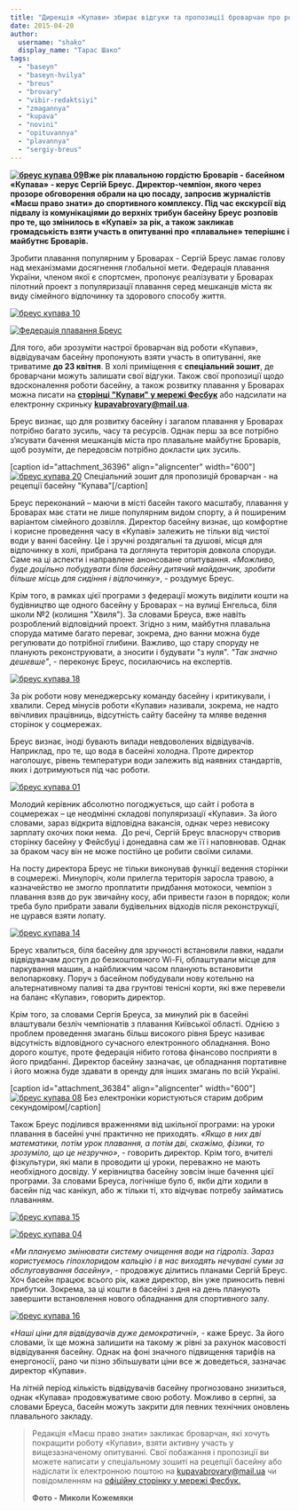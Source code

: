 ```yaml
---
title: "Дирекція «Купави» збирає відгуки та пропозиції броварчан про роботу басейну та розвиток плавання"
date: 2015-04-20
author: 
  username: "shako"
  display_name: "Тарас Шако"
tags: 
  - "baseyn"
  - "baseyn-hvilya"
  - "breus"
  - "brovary"
  - "vibir-redaktsiyi"
  - "zmagannya"
  - "kupava"
  - "novini"
  - "opituvannya"
  - "plavannya"
  - "sergiy-breus"
---
```


**[![бреус купава 09](https://mpz.brovary.org/wp-content/uploads/2015/04/breus-kupava-09.jpg)](https://mpz.brovary.org/wp-content/uploads/2015/04/breus-kupava-09.jpg)Вже рік плавальною гордістю Броварів - басейном «Купава» - керує Сергій Бреус. Директор-чемпіон, якого через прозоре обговорення обрали на цю посаду, запросив журналістів «Маєш право знати» до спортивного комплексу. Під час екскурсії від підвалу із комунікаціями до верхніх трибун басейну Бреус розповів про те, що змінилось в «Купаві» за рік, а також закликав громадськість взяти участь в опитуванні про «плавальне» теперішнє і майбутнє Броварів.**

Зробити плавання популярним у Броварах - Сергій Бреус ламає голову над механізмами досягнення глобальної мети. Федерація плавання України, членом якої є спортсмен, пропонує реалізувати у Броварах пілотний проект з популяризації плавання серед мешканців міста як виду сімейного відпочинку та здорового способу життя.

[![бреус купава 10](https://mpz.brovary.org/wp-content/uploads/2015/04/breus-kupava-10.jpg)](https://mpz.brovary.org/wp-content/uploads/2015/04/breus-kupava-10.jpg)

[![Федерація плавання Бреус](https://mpz.brovary.org/wp-content/uploads/2015/04/Federatsiya-plavannya-Breus.jpg)](https://mpz.brovary.org/wp-content/uploads/2015/04/Federatsiya-plavannya-Breus.jpg)

Для того, аби зрозуміти настрої броварчан від роботи «Купави», відвідувачам басейну пропонують взяти участь в опитуванні, яке триватиме **до 23 квітня**. В холі приміщення є **спеціальний зошит**, де броварчани можуть залишати свої відгуки. Також свої пропозиції щодо вдосконалення роботи басейну, а також розвитку плавання у Броварах можна писати на **[сторінці "Купави" у мережі Фесбук](https://www.facebook.com/pages/Kupava-Brovary/220332298177735?fref=ts)** або надсилати на електронну скриньку **[kupavabrovary@mail.ua](mailto:kupavabrovary@mail.ua)**.

Бреус визнає, що для розвитку басейну і загалом плавання у Броварах потрібно багато зусиль, часу та ресурсів. Однак перш за все потрібно з’ясувати бачення мешканців міста про плавальне майбутнє Броварів, щоб розуміти, де передовсім потрібно докласти цих зусиль.

\[caption id="attachment\_36396" align="aligncenter" width="600"\][![бреус купава 20](https://mpz.brovary.org/wp-content/uploads/2015/04/breus-kupava-20.jpg)](https://mpz.brovary.org/wp-content/uploads/2015/04/breus-kupava-20.jpg) Спеціальний зошит для пропозицій броварчан - на рецепції басейну "Купава"\[/caption\]

Бреус переконаний – маючи в місті басейн такого масштабу, плавання у Броварах має стати не лише популярним видом спорту, а й поширеним варіантом сімейного дозвілля. Директор басейну визнає, що комфортне і корисне проведення часу в «Купаві» залежить не тільки від чистої води у ванні басейну. Це і зручні роздягальні та душові, місця для відпочинку в холі, прибрана та доглянута територія довкола споруди. Саме на ці аспекти і направлене анонсоване опитування. _«Можливо, буде доцільно побудувати біля басейну дитячий майданчик, зробити більше місць для сидіння і відпочинку»_, - роздумує Бреус.

Крім того, в рамках цієї програми з федерації можуть виділити кошти на будівництво ще одного басейну у Броварах – на вулиці Енгельса, біля школи №2 (колишня "Хвиля"). За словами Бреуса, вже навіть розроблений відповідний проект. Згідно з ним, майбутня плавальна споруда матиме багато переваг, зокрема, дно ванни можна буде регулювати до потрібної глибини. Важливо, що стару споруду не планують реконструювати, а зносити і будувати "з нуля". _"Так значно дешевше"_, - переконує Бреус, посилаючись на експертів.

[![бреус купава 18](https://mpz.brovary.org/wp-content/uploads/2015/04/breus-kupava-18.jpg)](https://mpz.brovary.org/wp-content/uploads/2015/04/breus-kupava-18.jpg)

За рік роботи нову менеджерську команду басейну і критикували, і хвалили. Серед мінусів роботи «Купави» називали, зокрема, не надто ввічливих працівниць, відсутність сайту басейну та мляве ведення сторінок у соцмережах.

Бреус визнає, іноді бувають випади невдоволених відвідувачів. Наприклад, про те, що вода в басейні холодна. Проте директор наголошує, рівень температури води залежить від наявних стандартів, яких і дотримуються під час роботи.

[![бреус купава 01](https://mpz.brovary.org/wp-content/uploads/2015/04/breus-kupava-01.jpg)](https://mpz.brovary.org/wp-content/uploads/2015/04/breus-kupava-01.jpg)

Молодий керівник абсолютно погоджується, що сайт і робота в соцмережах – це неодмінні складові популяризації «Купави». За його словами, зараз відкрита відповідна вакансія, однак через невисоку зарплату охочих поки нема.  До речі, Сергій Бреус власноруч створив сторінку басейну у Фейсбуці і донедавна сам же її і наповнював. Однак за браком часу він не може постійно це робити своїми силами.

На посту директора Бреус не тільки виконував функції ведення сторінки в соцмережі. Минулоріч, коли прилегла територія заросла травою, а казначейство не змогло проплатити придбання мотокоси, чемпіон з плавання взяв до рук звичайну косу, аби привести газон в порядок; коли треба було прибрати завали будівельних відходів після реконструкції, не цурався взяти лопату.

[![бреус купава 14](https://mpz.brovary.org/wp-content/uploads/2015/04/breus-kupava-14.jpg)](https://mpz.brovary.org/wp-content/uploads/2015/04/breus-kupava-14.jpg)

Бреус хвалиться, біля басейну для зручності встановили лавки, надали відвідувачам доступ до безкоштовного Wi-Fi, облаштували місце для паркування машин, а найближчим часом планують встановити велопарковку. Поруч з басейном побудували нову котельню на альтернативному паливі та два грунтові тенісні корти, які вже перевели на баланс «Купави», говорить директор.

Крім того, за словами Сергія Бреуса, за минулий рік в басейні влаштували безліч чемпіонатів з плавання Київської області. Однією з проблем проведення змагань більш високого рівня Бреус називає відсутність відповідного сучасного електронного обладнання. Воно дорого коштує, проте федерація нібито готова фінансово посприяти в його придбанні. Директор басейну зазначає, це обладнання портативне і його можна буде здавати в оренду для інших змагань по всій Україні.

\[caption id="attachment\_36384" align="aligncenter" width="600"\][![бреус купава 08](https://mpz.brovary.org/wp-content/uploads/2015/04/breus-kupava-08.jpg)](https://mpz.brovary.org/wp-content/uploads/2015/04/breus-kupava-08.jpg) Без електроніки користуються старим добрим секундоміром\[/caption\]

Також Бреус поділився враженнями від шкільної програми: на уроки плавання в басейні учні практично не приходять. _«Якщо в них дві математики, потім урок плавання, а потім дві, скажімо, фізики, то зрозуміло, що це незручно»_, - говорить директор. Крім того, вчителі фізкультури, які мали в проводити ці уроки, переважно не мають необхідного досвіду. У керівництва басейну зовсім інше бачення цієї програми. За словами Бреуса, логічніше було б, якби діти ходили в басейн під час канікул, або ж тільки ті, хто відчуває потребу займатись плаванням.

[![бреус купава 15](https://mpz.brovary.org/wp-content/uploads/2015/04/breus-kupava-15.jpg)](https://mpz.brovary.org/wp-content/uploads/2015/04/breus-kupava-15.jpg)

[![бреус купава 04](https://mpz.brovary.org/wp-content/uploads/2015/04/breus-kupava-04.jpg)](https://mpz.brovary.org/wp-content/uploads/2015/04/breus-kupava-04.jpg)

_«Ми плануємо змінювати систему очищення води на гідроліз. Зараз користуємось гіпохлоридом кальцію і в нас виходять нечувані суми за обслуговування басейну»_, - продовжує ділитись планами Сергій Бреус. Хоч басейн працює всього рік, каже директор, він уже приносить певні прибутки. Зокрема, за ці кошти в басейні з дня на день планують завершити встановлення нового обладнання для спортивного залу.

[![бреус купава 16](https://mpz.brovary.org/wp-content/uploads/2015/04/breus-kupava-16.jpg)](https://mpz.brovary.org/wp-content/uploads/2015/04/breus-kupava-16.jpg)

_«Наші ціни для відвідувачів дуже демократичні»,_ - каже Бреус. За його словами, їх ще можна залишити на такому ж рівні за рахунок масовості відвідування басейну. Однак на фоні значного підвищення тарифів на енергоносії, рано чи пізно збільшувати ціни все ж доведеться, зазначає директор «Купави».

На літній період кількість відвідувачів басейну прогнозовано знизиться, однак «Купава» продовжуватиме свою роботу. Можливо в серпні, за словами Бреуса, басейн можуть закрити для певних технічних оновлень плавального закладу.

> Редакція «Маєш право знати» закликає броварчан, які хочуть покращити роботу «Купави», взяти активну участь у вищезазначеному опитуванні. Свої побажання і пропозиції ви можете написати у спеціальному зошиті на рецепції басейну або надіслати їх електронною поштою на [kupavabrovary@mail.ua](mailto:kupavabrovary@mail.ua) чи повідомленням на [офіційну сторінку у мережі Фесбук.](https://www.facebook.com/pages/Kupava-Brovary/220332298177735?fref=ts)
> 
> **Фото - Миколи Кожемяки**
